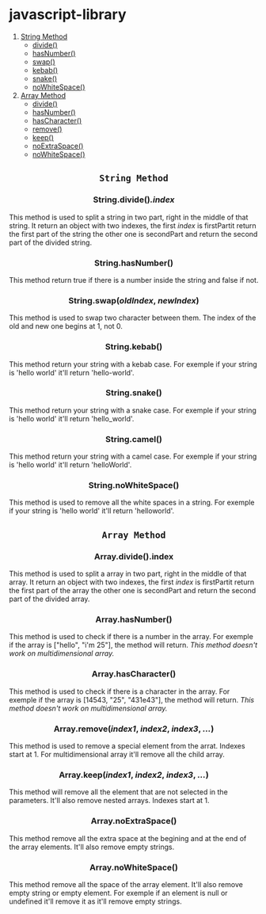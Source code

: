 # javascript-library

1. [String Method](#string-method)
    * [divide()](#stringdivide)
    * [hasNumber()](#stringhasnumber)
    * [swap()](#stringswapoldindex-newindex)
    * [kebab()](#stringkebab)
    * [snake()](#stringsnake)
    * [noWhiteSpace()](#stringnowhtespace)
2. [Array Method](#array-method)
    * [divide()](#arraydivide)
    * [hasNumber()](#arrayhasnumber)
    * [hasCharacter()](#arrayhascharacter)
    * [remove()](#arrayremoveindex1-index2-index3-)
    * [keep()](#arraykeepindex1-index2-index3-)
    * [noExtraSpace()](#arraynoextraspace)
    * [noWhiteSpace()](#arraynowhitespace)

## <p align="center">`String Method`</p>
### <p align="center">String.divide()*.index*</p>
This method is used to split a string in two part, right in the middle of that string. It return an object with two indexes, the first *index* is firstPartit return the first part of the string the other one is secondPart and return the second part of the divided string.

### <p align="center">String.hasNumber()</p>
This method return true if there is a number inside the string and false if not.

### <p align="center">String.swap(*oldIndex*, *newIndex*)</p>
This method is used to swap two character between them. The index of the old and new one begins at 1, not 0.

### <p align="center">String.kebab()</p>
This method return your string with a kebab case. For exemple if your string is 'hello world' it'll return 'hello-world'.

### <p align="center">String.snake()</p>
This method return your string with a snake case. For exemple if your string is 'hello world' it'll return 'hello_world'.

### <p align="center">String.camel()</p>
This method return your string with a camel case. For exemple if your string is 'hello world' it'll return 'helloWorld'.

### <p align="center">String.noWhiteSpace()</p>
This method is used to remove all the white spaces in a string. For exemple if your string is 'hello world' it'll return 'helloworld'.

## <p align="center">`Array Method`</p>
### <p align="center">Array.divide().index</p>
This method is used to split a array in two part, right in the middle of that array. It return an object with two indexes, the first *index* is firstPartit return the first part of the array the other one is secondPart and return the second part of the divided array. 
### <p align="center">Array.hasNumber()</p>
This method is used to check if there is a number in the array. For exemple if the array is ["hello", "i'm 25"], the method will return. *This method doesn't work on multidimensional array.*
### <p align="center">Array.hasCharacter()</p>
This method is used to check if there is a character in the array. For exemple if the array is [14543, "25", "431e43"], the method will return. *This method doesn't work on multidimensional array.*
### <p align="center">Array.remove(*index1*, *index2*, *index3*, *...*)</p>
This method is used to remove a special element from the arrat. Indexes start at 1. For multidimensional array it'll remove all the child array.

### <p align="center">Array.keep(*index1*, *index2*, *index3*, *...*)</p>
This method will remove all the element that are not selected in the parameters. It'll also remove nested arrays. Indexes start at 1.

### <p align="center">Array.noExtraSpace()</p>
This method remove all the extra space at the begining and at the end of the array elements. It'll also remove empty strings.

### <p align="center">Array.noWhiteSpace()</p>
This method remove all the space of the array element. It'll also remove empty string or empty element. For exemple if an element is null or undefined it'll remove it as it'll remove empty strings.
